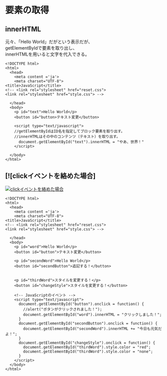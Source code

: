 # 要素の取得  

## innerHTML
元々、「Hello World」だがという表示だが、<br>getElementByIdで要素を取り出し、<br>innerHTMLを用いると文字を代入できる。  
```
<!DOCTYPE html>
<html>
  <head>
    <meta content ='ja'>
    <meta charset="UTF-8">
<title>JavaScript</title>
<!-- <link rel="stylesheet" href="reset.css">
<link rel="stylesheet" href="style.css"> -->

  </head>
  <body>
    <p id="text">Hello World</p>
    <button id="button>テキスト変更</button>

    <script type="text/javascript">
    //getElementByIdはID名を指定してブロック要素を取り出す。
    //innerHTMLはその中のコンテンツ（テキスト）を取り出す。
      document.getElementById("text").innerHTML = "やあ、世界！"
    </script>

  </body>
</html>

```

## [![clickイベントを絡めた場合]  

 [![clickイベントを絡めた場合](https://gyazo.com/65cb09b2c6d46114cf7ca8701b9d627c.gif)](https://gyazo.com/65cb09b2c6d46114cf7ca8701b9d627c)  
 
```
<!DOCTYPE html>
<html>
  <head>
    <meta content ='ja'>
    <meta charset="UTF-8">
<title>JavaScript</title>
<!-- <link rel="stylesheet" href="reset.css">
<link rel="stylesheet" href="style.css"> -->

  </head>
  <body>
    <p id="word">Hello World</p>
    <button id="button">テキスト変更</button>

    <p id="secondWord">Hello World</p>
    <button id="secondButton">追記する！</button>


    <p id="thirdWord">スタイルを変更する！</p>
    <button id="changeStyle">スタイルを変更する！</button>

    <!-- JavaScriptのイベント -->
    <script type="text/javascript">
      document.getElementById("button").onclick = function() {
        //alert("ボタンがクリックされました！");
        document.getElementById("word").innerHTML = "クリックしました！";
      }
      document.getElementById("secondButton").onclick = function() {
        document.getElementById("secondWord").innerHTML += "今日も元気だよ！";
      }
      document.getElementById("changeStyle").onclick = function() {
        document.getElementById("thirdWord").style.color = "red";
        document.getElementById("thirdWord").style.color = "none";
      }
    </script>
  </body>
</html>
```




